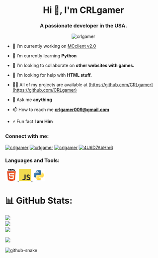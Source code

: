 <h1 align="center">Hi 👋, I'm CRLgamer</h1>
<h3 align="center">A passionate developer in the USA.</h3>

<p align="center"> <img src="https://komarev.com/ghpvc/?username=crlgamer&label=Profile%20views&color=0e75b6&style=flat" alt="crlgamer" /> </p>

- 🔭 I’m currently working on [MCclient v2.0](https://github.com/CRLgamer/MCclient-v2.0)

- 🌱 I’m currently learning **Python**

- 👯 I’m looking to collaborate on **other websites with games.**

- 🤝 I’m looking for help with **HTML stuff.**

- 👨‍💻 All of my projects are available at [https://github.com/CRLgamer](https://github.com/CRLgamer)

- 💬 Ask me **anything**

- 📫 How to reach me **crlgamer009@gmail.com**

- ⚡ Fun fact **I am Him**

<h3 align="left">Connect with me:</h3>
<p align="left">
<a href="https://codepen.io/crlgamer" target="blank"><img align="center" src="https://raw.githubusercontent.com/rahuldkjain/github-profile-readme-generator/master/src/images/icons/Social/codepen.svg" alt="crlgamer" height="30" width="40" /></a>
<a href="https://codesandbox.com/crlgamer" target="blank"><img align="center" src="https://raw.githubusercontent.com/rahuldkjain/github-profile-readme-generator/master/src/images/icons/Social/codesandbox.svg" alt="crlgamer" height="30" width="40" /></a>
<a href="https://www.youtube.com/@crlgamer009" target="blank"><img align="center" src="https://raw.githubusercontent.com/rahuldkjain/github-profile-readme-generator/master/src/images/icons/Social/youtube.svg" alt="crlgamer" height="30" width="40" /></a>
<a href="https://discord.gg/4U6D7AbHm6" target="blank"><img align="center" src="https://raw.githubusercontent.com/rahuldkjain/github-profile-readme-generator/master/src/images/icons/Social/discord.svg" alt="4U6D7AbHm6" height="30" width="40" /></a>
</p>

<h3 align="left">Languages and Tools:</h3>
<p align="left"> <a href="https://www.w3.org/html/" target="_blank" rel="noreferrer"> <img src="https://raw.githubusercontent.com/devicons/devicon/master/icons/html5/html5-original-wordmark.svg" alt="html5" width="40" height="40"/> </a> <a href="https://developer.mozilla.org/en-US/docs/Web/JavaScript" target="_blank" rel="noreferrer"> <img src="https://raw.githubusercontent.com/devicons/devicon/master/icons/javascript/javascript-original.svg" alt="javascript" width="40" height="40"/> </a> <a href="https://www.python.org" target="_blank" rel="noreferrer"> <img src="https://raw.githubusercontent.com/devicons/devicon/master/icons/python/python-original.svg" alt="python" width="40" height="40"/> </a> </p>

# 📊 GitHub Stats:
![](https://github-readme-stats.vercel.app/api?username=CRLgamer&theme=dark&hide_border=false&include_all_commits=true&count_private=true)<br/>
![](https://nirzak-streak-stats.vercel.app/?user=CRLgamer&theme=dark&hide_border=false)<br/>
![](https://github-readme-stats.vercel.app/api/top-langs/?username=CRLgamer&theme=dark&hide_border=false&include_all_commits=true&count_private=true&layout=compact)

[![](https://visitcount.itsvg.in/api?id=CRLgamer&icon=0&color=0)](https://visitcount.itsvg.in)

<picture>
  <source media="(prefers-color-scheme: dark)" srcset="https://raw.githubusercontent.com/tobiasmeyhoefer/tobiasmeyhoefer/output/github-snake-dark.svg" />
  <source media="(prefers-color-scheme: light)" srcset="https://raw.githubusercontent.com/tobiasmeyhoefer/tobiasmeyhoefer/output/github-snake.svg" />
  <img alt="github-snake" src="https://raw.githubusercontent.com/tobiasmeyhoefer/tobiasmeyhoefer/output/github-snake.svg" />
</picture>
